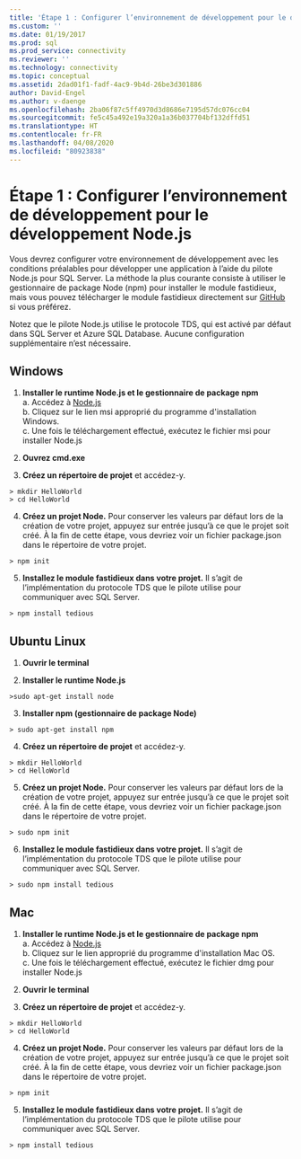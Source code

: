 ```yaml
---
title: 'Étape 1 : Configurer l’environnement de développement pour le développement Node.js | Microsoft Docs'
ms.custom: ''
ms.date: 01/19/2017
ms.prod: sql
ms.prod_service: connectivity
ms.reviewer: ''
ms.technology: connectivity
ms.topic: conceptual
ms.assetid: 2dad01f1-fadf-4ac9-9b4d-26be3d301886
author: David-Engel
ms.author: v-daenge
ms.openlocfilehash: 2ba06f87c5ff4970d3d8686e7195d57dc076cc04
ms.sourcegitcommit: fe5c45a492e19a320a1a36b037704bf132dffd51
ms.translationtype: HT
ms.contentlocale: fr-FR
ms.lasthandoff: 04/08/2020
ms.locfileid: "80923838"
---
```

# <a name="step-1--configure-development-environment-for-nodejs-development"></a>Étape 1 : Configurer l’environnement de développement pour le développement Node.js
Vous devrez configurer votre environnement de développement avec les conditions préalables pour développer une application à l’aide du pilote Node.js pour SQL Server.  La méthode la plus courante consiste à utiliser le gestionnaire de package Node (npm) pour installer le module fastidieux, mais vous pouvez télécharger le module fastidieux directement sur [GitHub](https://github.com/pekim/tedious) si vous préférez.  
  
Notez que le pilote Node.js utilise le protocole TDS, qui est activé par défaut dans SQL Server et Azure SQL Database.  Aucune configuration supplémentaire n’est nécessaire.  
  
## <a name="windows"></a>Windows  
  
1. **Installer le runtime Node.js et le gestionnaire de package npm**  
a. Accédez à [Node.js](https://nodejs.org/en/download/)  
b. Cliquez sur le lien msi approprié du programme d'installation Windows.   
c. Une fois le téléchargement effectué, exécutez le fichier msi pour installer Node.js  
  
2. **Ouvrez cmd.exe**  
  
3. **Créez un répertoire de projet** et accédez-y.    
```  
> mkdir HelloWorld  
> cd HelloWorld  
```  
4. **Créez un projet Node.**  Pour conserver les valeurs par défaut lors de la création de votre projet, appuyez sur entrée jusqu’à ce que le projet soit créé. À la fin de cette étape, vous devriez voir un fichier package.json dans le répertoire de votre projet.  
```  
> npm init  
```  
  
5. **Installez le module fastidieux dans votre projet.**  Il s’agit de l’implémentation du protocole TDS que le pilote utilise pour communiquer avec SQL Server.  
```  
> npm install tedious  
```  
  
## <a name="ubuntu-linux"></a>Ubuntu Linux  
  
1.  **Ouvrir le terminal**  
  
2. **Installer le runtime Node.js**  
```  
>sudo apt-get install node  
```  
3. **Installer npm (gestionnaire de package Node)**  
```  
> sudo apt-get install npm  
```  
4. **Créez un répertoire de projet** et accédez-y.    
```  
> mkdir HelloWorld  
> cd HelloWorld  
```  
  
5. **Créez un projet Node.**  Pour conserver les valeurs par défaut lors de la création de votre projet, appuyez sur entrée jusqu’à ce que le projet soit créé. À la fin de cette étape, vous devriez voir un fichier package.json dans le répertoire de votre projet.  
```  
> sudo npm init  
```  
  
6. **Installez le module fastidieux dans votre projet.**  Il s’agit de l’implémentation du protocole TDS que le pilote utilise pour communiquer avec SQL Server.  
```  
> sudo npm install tedious  
```  
  
## <a name="mac"></a>Mac  
  
1. **Installer le runtime Node.js et le gestionnaire de package npm**  
a. Accédez à [Node.js](https://nodejs.org/en/download/)  
b. Cliquez sur le lien approprié du programme d'installation Mac OS.  
c. Une fois le téléchargement effectué, exécutez le fichier dmg pour installer Node.js  
  
2. **Ouvrir le terminal**  
  
3. **Créez un répertoire de projet** et accédez-y.    
```  
> mkdir HelloWorld  
> cd HelloWorld  
```  
  
4. **Créez un projet Node.**  Pour conserver les valeurs par défaut lors de la création de votre projet, appuyez sur entrée jusqu’à ce que le projet soit créé. À la fin de cette étape, vous devriez voir un fichier package.json dans le répertoire de votre projet.  
```  
> npm init  
```  
  
5. **Installez le module fastidieux dans votre projet.**  Il s’agit de l’implémentation du protocole TDS que le pilote utilise pour communiquer avec SQL Server.  
```  
> npm install tedious  
```  
  
